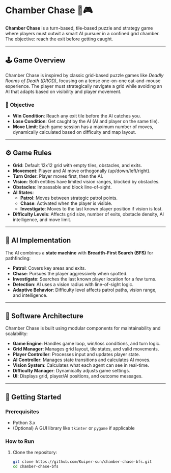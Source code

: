 # Chamber Chase 🧠🎮

**Chamber Chase** is a turn-based, tile-based puzzle and strategy game where players must outwit a smart AI pursuer in a confined grid chamber. The objective: reach the exit before getting caught.

---

## 🕹 Game Overview

Chamber Chase is inspired by classic grid-based puzzle games like *Deadly Rooms of Death (DROD)*, focusing on a tense one-on-one cat-and-mouse experience. The player must strategically navigate a grid while avoiding an AI that adapts based on visibility and player movement.

### 🎯 Objective
- **Win Condition**: Reach any exit tile before the AI catches you.
- **Lose Condition**: Get caught by the AI (AI and player on the same tile).
- **Move Limit**: Each game session has a maximum number of moves, dynamically calculated based on difficulty and map layout.

---

## ⚙ Game Rules

- **Grid**: Default 12x12 grid with empty tiles, obstacles, and exits.
- **Movement**: Player and AI move orthogonally (up/down/left/right).
- **Turn Order**: Player moves first, then the AI.
- **Vision**: Both entities have limited vision ranges, blocked by obstacles.
- **Obstacles**: Impassable and block line-of-sight.
- **AI States**:
  - **Patrol**: Moves between strategic patrol points.
  - **Chase**: Activated when the player is visible.
  - **Investigate**: Moves to the last known player position if vision is lost.
- **Difficulty Levels**: Affects grid size, number of exits, obstacle density, AI intelligence, and move limit.

---

## 🤖 AI Implementation

The AI combines a **state machine** with **Breadth-First Search (BFS)** for pathfinding:

- **Patrol**: Covers key areas and exits.
- **Chase**: Pursues the player aggressively when spotted.
- **Investigate**: Searches the last known player location for a few turns.
- **Detection**: AI uses a vision radius with line-of-sight logic.
- **Adaptive Behavior**: Difficulty level affects patrol paths, vision range, and intelligence.

---

## 🧱 Software Architecture

Chamber Chase is built using modular components for maintainability and scalability:

- **Game Engine**: Handles game loop, win/loss conditions, and turn logic.
- **Grid Manager**: Manages grid layout, tile states, and valid movements.
- **Player Controller**: Processes input and updates player state.
- **AI Controller**: Manages state transitions and calculates AI moves.
- **Vision System**: Calculates what each agent can see in real-time.
- **Difficulty Manager**: Dynamically adjusts game settings.
- **UI**: Displays grid, player/AI positions, and outcome messages.

---

## 🚀 Getting Started

### Prerequisites
- Python 3.x
- (Optional) A GUI library like `tkinter` or `pygame` if applicable

### How to Run
1. Clone the repository:
   ```bash
   git clone https://github.com/Kuiper-sun/chamber-chase-bfs.git
   cd chamber-chase-bfs
